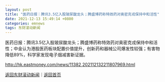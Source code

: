 ```yaml
---
layout: post
title: "医药日报｜腾讯3.5亿入股玻尿酸龙头；腾盛博药称特效药对奥密克戎保持中和活性"
date: 2021-12-13 15:49:14 +0800
categories: emnews
tags: 东财滚动新闻
---
```


医药日报：腾讯3.5亿入股玻尿酸龙头；腾盛博药称特效药对奥密克戎保持中和活性；中金认为港股医药板块配置价值提升，创新药和器械公司爆发性较强；有害物降低89%，科学家发现电子烟减害新证据。

<http://hk.eastmoney.com/news/11382,202112132211807969.html>

[返回东财滚动新闻](//finews.withounder.com/emnews/)｜[返回首页](//finews.withounder.com/)